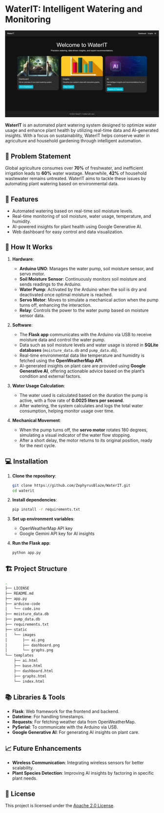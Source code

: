 # WaterIT: Intelligent Watering and Monitoring

![Demo Screenshot](static/images/Screenshot.png)

**WaterIT** is an automated plant watering system designed to optimize water usage and enhance plant health by utilizing real-time data and AI-generated insights. With a focus on sustainability, WaterIT helps conserve water in agriculture and household gardening through intelligent automation.

## 🌿 Problem Statement

Global agriculture consumes over **70%** of freshwater, and inefficient irrigation leads to **60%** water wastage. Meanwhile, **42%** of household wastewater remains untreated. WaterIT aims to tackle these issues by automating plant watering based on environmental data.

## 🌟 Features

- Automated watering based on real-time soil moisture levels.
- Real-time monitoring of soil moisture, water usage, temperature, and humidity.
- AI-powered insights for plant health using Google Generative AI.
- Web dashboard for easy control and data visualization.

## 🚀 How It Works

1. **Hardware**: 
   - **Arduino UNO**: Manages the water pump, soil moisture sensor, and servo motor.
   - **Soil Moisture Sensor**: Continuously monitors soil moisture and sends readings to the Arduino.
   - **Water Pump**: Activated by the Arduino when the soil is dry and deactivated once optimal moisture is reached.
   - **Servo Motor**: Moves to simulate a mechanical action when the pump turns off, enhancing the interaction.
   - **Relay**: Controls the power to the water pump based on moisture sensor data.
   
2. **Software**: 
   - The **Flask app** communicates with the Arduino via USB to receive moisture data and control the water pump.
   - Data such as soil moisture levels and water usage is stored in **SQLite databases** (`moisture_data.db` and `pump_data.db`).
   - Real-time environmental data like temperature and humidity is fetched using the **OpenWeatherMap API**.
   - AI-generated insights on plant care are provided using **Google Generative AI**, offering actionable advice based on the plant’s condition and external factors.

3. **Water Usage Calculation**:
   - The water used is calculated based on the duration the pump is active, with a flow rate of **0.0025 liters per second**.
   - After watering, the system calculates and logs the total water consumption, helping monitor usage over time.

4. **Mechanical Movement**:
   - When the pump turns off, the **servo motor** rotates 180 degrees, simulating a visual indicator of the water flow stopping.
   - After a short delay, the motor returns to its original position, ready for the next cycle.

## 💻 Installation

1. **Clone the repository**:
   ```bash
   git clone https://github.com/ZephyrusBlaze/WaterIT.git
   cd waterit
   ```

2. **Install dependencies**:
   ```bash
   pip install -r requirements.txt
   ```

3. **Set up environment variables**:
   - OpenWeatherMap API key
   - Google Gemini API key for AI insights

4. **Run the Flask app**:
   ```bash
   python app.py
   ```

## 🏗️ Project Structure

```bash
.
├── LICENSE
├── README.md
├── app.py
├── arduino-code
│   └── code.ino
├── moisture_data.db
├── pump_data.db
├── requirements.txt
├── static
│   └── images
│       ├── ai.png
│       ├── dashboard.png
│       └── graphs.png
└── templates
    ├── ai.html
    ├── base.html
    ├── dashboard.html
    ├── graphs.html
    └── index.html
```

## 📚 Libraries & Tools

- **Flask**: Web framework for the frontend and backend.
- **Datetime**: For handling timestamps.
- **Requests**: For fetching weather data from OpenWeatherMap.
- **PySerial**: To communicate with the Arduino via USB.
- **Google Generative AI**: For generating AI insights on plant care.

## 📈 Future Enhancements

- **Wireless Communication**: Integrating wireless sensors for better scalability.
- **Plant Species Detection**: Improving AI insights by factoring in specific plant needs.

## 📄 License

This project is licensed under the [Apache 2.0 License](LICENSE).
